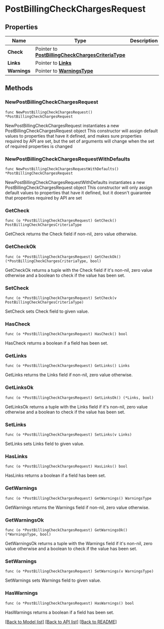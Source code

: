 # PostBillingCheckChargesRequest

## Properties

Name | Type | Description | Notes
------------ | ------------- | ------------- | -------------
**Check** | Pointer to [**PostBillingCheckChargesCriteriaType**](PostBillingCheckChargesCriteriaType.md) |  | [optional] 
**Links** | Pointer to [**Links**](Links.md) |  | [optional] 
**Warnings** | Pointer to [**WarningsType**](WarningsType.md) |  | [optional] 

## Methods

### NewPostBillingCheckChargesRequest

`func NewPostBillingCheckChargesRequest() *PostBillingCheckChargesRequest`

NewPostBillingCheckChargesRequest instantiates a new PostBillingCheckChargesRequest object
This constructor will assign default values to properties that have it defined,
and makes sure properties required by API are set, but the set of arguments
will change when the set of required properties is changed

### NewPostBillingCheckChargesRequestWithDefaults

`func NewPostBillingCheckChargesRequestWithDefaults() *PostBillingCheckChargesRequest`

NewPostBillingCheckChargesRequestWithDefaults instantiates a new PostBillingCheckChargesRequest object
This constructor will only assign default values to properties that have it defined,
but it doesn't guarantee that properties required by API are set

### GetCheck

`func (o *PostBillingCheckChargesRequest) GetCheck() PostBillingCheckChargesCriteriaType`

GetCheck returns the Check field if non-nil, zero value otherwise.

### GetCheckOk

`func (o *PostBillingCheckChargesRequest) GetCheckOk() (*PostBillingCheckChargesCriteriaType, bool)`

GetCheckOk returns a tuple with the Check field if it's non-nil, zero value otherwise
and a boolean to check if the value has been set.

### SetCheck

`func (o *PostBillingCheckChargesRequest) SetCheck(v PostBillingCheckChargesCriteriaType)`

SetCheck sets Check field to given value.

### HasCheck

`func (o *PostBillingCheckChargesRequest) HasCheck() bool`

HasCheck returns a boolean if a field has been set.

### GetLinks

`func (o *PostBillingCheckChargesRequest) GetLinks() Links`

GetLinks returns the Links field if non-nil, zero value otherwise.

### GetLinksOk

`func (o *PostBillingCheckChargesRequest) GetLinksOk() (*Links, bool)`

GetLinksOk returns a tuple with the Links field if it's non-nil, zero value otherwise
and a boolean to check if the value has been set.

### SetLinks

`func (o *PostBillingCheckChargesRequest) SetLinks(v Links)`

SetLinks sets Links field to given value.

### HasLinks

`func (o *PostBillingCheckChargesRequest) HasLinks() bool`

HasLinks returns a boolean if a field has been set.

### GetWarnings

`func (o *PostBillingCheckChargesRequest) GetWarnings() WarningsType`

GetWarnings returns the Warnings field if non-nil, zero value otherwise.

### GetWarningsOk

`func (o *PostBillingCheckChargesRequest) GetWarningsOk() (*WarningsType, bool)`

GetWarningsOk returns a tuple with the Warnings field if it's non-nil, zero value otherwise
and a boolean to check if the value has been set.

### SetWarnings

`func (o *PostBillingCheckChargesRequest) SetWarnings(v WarningsType)`

SetWarnings sets Warnings field to given value.

### HasWarnings

`func (o *PostBillingCheckChargesRequest) HasWarnings() bool`

HasWarnings returns a boolean if a field has been set.


[[Back to Model list]](../README.md#documentation-for-models) [[Back to API list]](../README.md#documentation-for-api-endpoints) [[Back to README]](../README.md)



